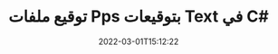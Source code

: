 ---
############################# Static ############################
layout: "auto-gen-signature"
date: 2022-03-01T15:12:22
draft: false
operation: Sign
signaturetype: Text
fileformat: Pps
productName: .NET
lang: ar
productCode: net
otherformats: pdf doc docx docm dot dotm dotx odt ott rtf xls xlsx xlsm xlsb csv ods ots xltx xltm ppt pptx pps ppsx odp otp potx potm pptm ppsm png jpg bmp gif tiff svg webp wmf
breadcrumb: Put Text signature on Pps for C#

############################# Head ############################
head_title: "إنشاء توقيعات إلكترونية نصية إلى ملف Pps باستخدام C#"
head_description: "ضع Text توقيعًا إلكترونيًا على ملف Pps لـ .NET باستخدام بضعة أسطر من التعليمات البرمجية. استخدم GroupDocs Document Signature API لتوقيع عشرات تنسيقات الملفات."

############################# Header ############################
title: "توقيع ملفات Pps بتوقيعات Text في C#"
description: "كيفية إضافة توقيع Text ببضعة أسطر من كود .NET"
bg_image: "https://cms.admin.containerize.com/templates/aspose/App_Themes/V3/images/bg/header1.png"
bg_overlay: false
button:
    enable: true

############################# SubMenu ############################
submenu:
    enable: true

    left:
        img_alt: "GroupDocs.Signature for .NET"
        image: "https://cms.admin.containerize.com/templates/groupdocs/images/product-logos/90x90-noborder/groupdocs-signature-net.png"
        product: "GroupDocs.Signature"
        platform: ".NET"



############################# About ############################
about:
    enable: true
    title: "حول واجهة برمجة تطبيقات GroupDocs.Signature for .NET"
    content: |
        [GroupDocs.Signature for .NET] (https://products.groupdocs.com/signature/net/) هي واجهة برمجة تطبيقات شائعة للتوقيع الإلكتروني للمستندات الرقمية. التوقيعات مثل النصوص والصور والشهادات الرقمية والباركود ورموز QR والطوابع أو البيانات الوصفية متوفرة. يمكن وضع التوقيعات على ملفات PDF ومستندات MS Word ومصنفات MS Excel وعروض MS PowerPoint التقديمية وملفات Adobe Photoshop وتنسيقات الصور المختلفة. يمكن للعملاء التوقيع على مستنداتهم وتحديثها أو البحث عنها أو التحقق منها أو حذفها أو معاينة التوقيعات الإلكترونية التي تم وضعها على تلك المستندات. علاوة على ذلك ، يتم توفير الكثير من القدرات لتخصيص التوقيعات.
    

############################# Steps ############################
steps:
    enable: true
    title_left: "خطوات تسجيل Pps باستخدام Text في C#"
    content_left: |
        يوفر [GroupDocs.Signature for .NET] (https://products.groupdocs.com/signature/net/) إمكانية توقيع مستندات Pps بتوقيعات Text بسرعة وسهولة.
        
        * قم بإنشاء مثيل لفئة التوقيع بتوفير ملف Pps من المفترض أن يتم توقيعه كمسار أو دفق ذاكرة
        * إنشاء فئة SignOptions وتعيين جميع البيانات المطلوبة.
        * استدعاء أسلوب Signature.Sign () تمرير ملف الإخراج Pps أو دفق الذاكرة

    title_right: " متطلبات النظام"
    content_right: |
        يتم دعم GroupDocs.Signature for .NET على جميع الأنظمة الأساسية وأنظمة التشغيل الرئيسية. قبل تنفيذ الكود أدناه ، يرجى التأكد من تثبيت المتطلبات الأساسية التالية على نظامك.

        * أنظمة التشغيل: مايكروسوفت ويندوز ، لينوكس ، ماك
        * بيئات التطوير: Microsoft Visual Studio, Xamarin, MonoDevelop
        * Frameworks: .NET Framework, .NET Standard, .NET Core, Mono
        * احصل على أحدث إصدار من GroupDocs.Signature for .NET من [Nuget] (https://www.nuget.org/packages/groupdocs.signature)
         
    code: |
        ```csharp    
                
        // Set up input Pps file
        string filePath = "input.pps";
        // Set up output file
        string outputFilePath = "output.pps";

        // Instantiate Signature for input file
        using (GroupDocs.Signature.Signature signature = new GroupDocs.Signature.Signature(filePath))
        {
                //Provide sign options
                TextSignOptions options = new TextSignOptions("John Smith")
                {
                    // set signature position
                    Left = 50,
                    Top = 200,
                };

                // sign Pps document
                SignResult result = signature.Sign(outputFilePath, options);
        }

        ```

############################# Demos ############################
demos:
    enable: true
    title: "توقيع مستندات Pps باستخدام العرض التوضيحي المباشر Text"
    content: |
       وقّع ملف Pps بتوقيعات مختلفة الآن من خلال زيارة موقع ويب [GroupDocs.Signature App] (https://products.groupdocs.app/signature/family). عرض تجريبي مجاني على الإنترنت في انتظارك.          

############################# More Formats ############################
more_formats:
    enable: true
    title: "توقيعات Text المدعومة الأخرى لـ C#"
    content: |
        "يمكنك أيضًا توقيع Pps بأنواع التوقيع الأخرى. يرجى الاطلاع على القائمة أدناه."
    format: 
       
       
back_to_top:
    enable: true
---